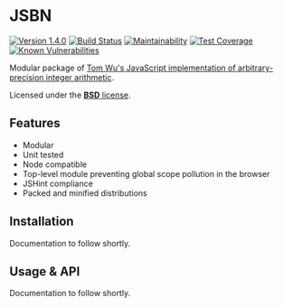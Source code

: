 # JSBN

[![Version 1.4.0](https://img.shields.io/badge/version-1.4.0-blue.svg?style=flat)](https://github.com/timkurvers/jsbn/tree/v1.4.0)
[![Build Status](https://img.shields.io/travis/timkurvers/jsbn.svg?style=flat)](https://travis-ci.org/timkurvers/jsbn)
[![Maintainability](https://img.shields.io/codeclimate/maintainability/timkurvers/jsbn.svg)](https://codeclimate.com/github/timkurvers/jsbn)
[![Test Coverage](https://img.shields.io/codeclimate/coverage/timkurvers/jsbn.svg)](https://codeclimate.com/github/timkurvers/jsbn)
[![Known Vulnerabilities](https://snyk.io/test/github/timkurvers/jsbn/badge.svg)](https://snyk.io/test/github/timkurvers/jsbn)

Modular package of [Tom Wu's JavaScript implementation of arbitrary-precision integer arithmetic](http://www-cs-students.stanford.edu/~tjw/jsbn/).

Licensed under the [**BSD** license](LICENSE.md).

## Features

* Modular
* Unit tested
* Node compatible
* Top-level module preventing global scope pollution in the browser
* JSHint compliance
* Packed and minified distributions

## Installation

Documentation to follow shortly.

## Usage & API

Documentation to follow shortly.
